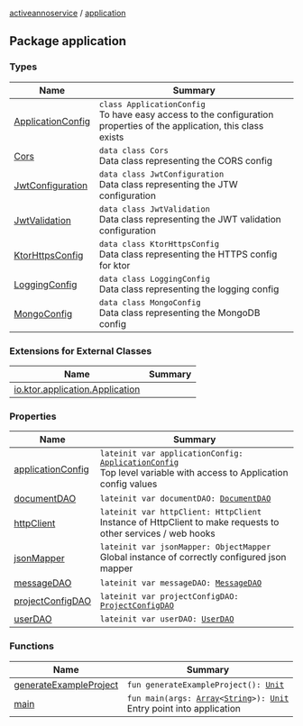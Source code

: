 [activeannoservice](../index.md) / [application](./index.md)

## Package application

### Types

| Name | Summary |
|---|---|
| [ApplicationConfig](-application-config/index.md) | `class ApplicationConfig`<br>To have easy access to the configuration properties of the application, this class exists |
| [Cors](-cors/index.md) | `data class Cors`<br>Data class representing the CORS config |
| [JwtConfiguration](-jwt-configuration/index.md) | `data class JwtConfiguration`<br>Data class representing the JTW configuration |
| [JwtValidation](-jwt-validation/index.md) | `data class JwtValidation`<br>Data class representing the JWT validation configuration |
| [KtorHttpsConfig](-ktor-https-config/index.md) | `data class KtorHttpsConfig`<br>Data class representing the HTTPS config for ktor |
| [LoggingConfig](-logging-config/index.md) | `data class LoggingConfig`<br>Data class representing the logging config |
| [MongoConfig](-mongo-config/index.md) | `data class MongoConfig`<br>Data class representing the MongoDB config |

### Extensions for External Classes

| Name | Summary |
|---|---|
| [io.ktor.application.Application](io.ktor.application.-application/index.md) |  |

### Properties

| Name | Summary |
|---|---|
| [applicationConfig](application-config.md) | `lateinit var applicationConfig: `[`ApplicationConfig`](-application-config/index.md)<br>Top level variable with access to Application config values |
| [documentDAO](document-d-a-o.md) | `lateinit var documentDAO: `[`DocumentDAO`](../document/-document-d-a-o/index.md) |
| [httpClient](http-client.md) | `lateinit var httpClient: HttpClient`<br>Instance of HttpClient to make requests to other services / web hooks |
| [jsonMapper](json-mapper.md) | `lateinit var jsonMapper: ObjectMapper`<br>Global instance of correctly configured json mapper |
| [messageDAO](message-d-a-o.md) | `lateinit var messageDAO: `[`MessageDAO`](../user.message/-message-d-a-o/index.md) |
| [projectConfigDAO](project-config-d-a-o.md) | `lateinit var projectConfigDAO: `[`ProjectConfigDAO`](../config/-project-config-d-a-o/index.md) |
| [userDAO](user-d-a-o.md) | `lateinit var userDAO: `[`UserDAO`](../user/-user-d-a-o/index.md) |

### Functions

| Name | Summary |
|---|---|
| [generateExampleProject](generate-example-project.md) | `fun generateExampleProject(): `[`Unit`](https://kotlinlang.org/api/latest/jvm/stdlib/kotlin/-unit/index.html) |
| [main](main.md) | `fun main(args: `[`Array`](https://kotlinlang.org/api/latest/jvm/stdlib/kotlin/-array/index.html)`<`[`String`](https://kotlinlang.org/api/latest/jvm/stdlib/kotlin/-string/index.html)`>): `[`Unit`](https://kotlinlang.org/api/latest/jvm/stdlib/kotlin/-unit/index.html)<br>Entry point into application |
